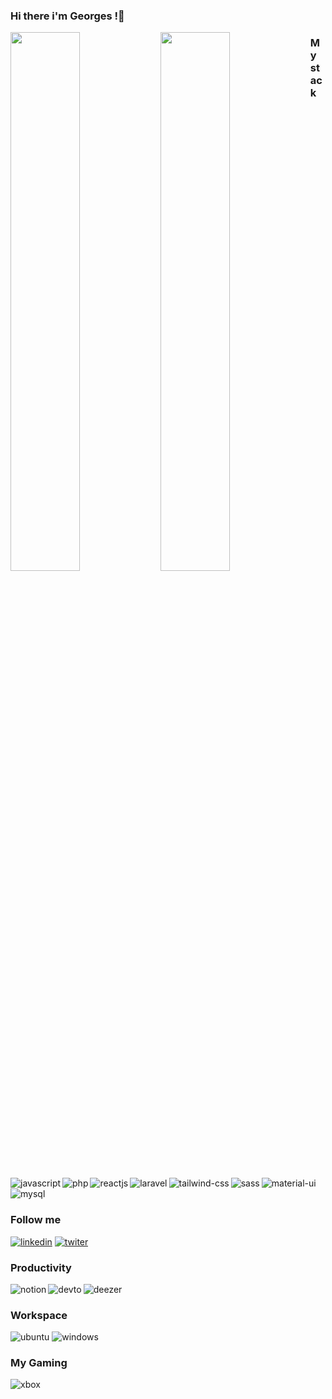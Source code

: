 ### Hi there i'm Georges !👋
<img align="left"  width="47%" src="https://github-readme-stats.vercel.app/api?username=N-Georges&show_icons=true&theme=radical" />
<img align="left" width="47%" src="https://github-readme-stats.vercel.app/api/top-langs/?username=N-Georges&layout=compact" />

### My stack
<img alt="javascript" align="left" src="https://img.shields.io/badge/JavaScript-323330?style=for-the-badge&logo=javascript&logoColor=F7DF1E" />
<img alt="php" align="left" src="https://img.shields.io/badge/PHP-777BB4?style=for-the-badge&logo=php&logoColor=white" />
<img alt="reactjs" align="left" src="https://img.shields.io/badge/React-20232A?style=for-the-badge&logo=react&logoColor=61DAFB" />
<img alt="material-ui" src="https://img.shields.io/badge/Material--UI-0081CB?style=for-the-badge&logo=material-ui&logoColor=white" />
<img alt="laravel" align="left" src="https://img.shields.io/badge/Laravel-FF2D20?style=for-the-badge&logo=laravel&logoColor=white" />
<img alt="tailwind-css" align="left" src="https://img.shields.io/badge/Tailwind_CSS-38B2AC?style=for-the-badge&logo=tailwind-css&logoColor=white" />
<img alt="sass" align="left" src="https://img.shields.io/badge/Sass-CC6699?style=for-the-badge&logo=sass&logoColor=white" />
<img alt="mysql" src="https://img.shields.io/badge/MySQL-00000F?style=for-the-badge&logo=mysql&logoColor=white" />

### Follow me
<a href="https://www.linkedin.com/in/georges-nodari-580100211/"><img alt="linkedin" src="https://img.shields.io/badge/LinkedIn-0077B5?style=for-the-badge&logo=linkedin&logoColor=white" /></a>
<a href="https://twitter.com/georges26670844"><img alt="twiter" src="https://img.shields.io/badge/Twitter-1DA1F2?style=for-the-badge&logo=twitter&logoColor=white" /></a>

### Productivity 
<img alt="notion" align="left" src="https://img.shields.io/badge/Notion-000000?style=for-the-badge&logo=notion&logoColor=white" />
<img alt="devto"  align="left" src="https://img.shields.io/badge/dev.to-0A0A0A?style=for-the-badge&logo=dev.to&logoColor=white" />
<img alt="deezer"  src="https://img.shields.io/badge/Deezer-FEAA2D?style=for-the-badge&logo=deezer&logoColor=white" />


### Workspace
<img alt="ubuntu"  src="https://img.shields.io/badge/Ubuntu-E95420?style=for-the-badge&logo=ubuntu&logoColor=white" /> <img alt="windows"  src="https://img.shields.io/badge/Windows-0078D6?style=for-the-badge&logo=windows&logoColor=white" />




### My Gaming
<img alt="xbox" src="https://img.shields.io/badge/Xbox-107C10?style=for-the-badge&logo=xbox&logoColor=white" />

